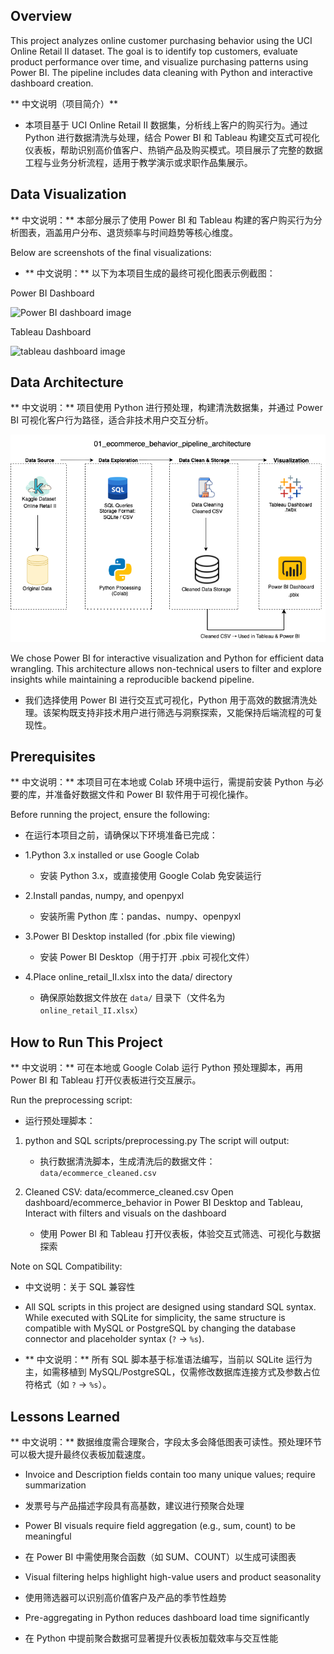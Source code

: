 ## Overview
This project analyzes online customer purchasing behavior using the UCI Online Retail II dataset. The goal is to identify top customers, evaluate product performance over time, and visualize purchasing patterns using Power BI. The pipeline includes data cleaning with Python and interactive dashboard creation.

** 中文说明（项目简介）**
- 本项目基于 UCI Online Retail II 数据集，分析线上客户的购买行为。通过 Python 进行数据清洗与处理，结合 Power BI 和 Tableau 构建交互式可视化仪表板，帮助识别高价值客户、热销产品及购买模式。项目展示了完整的数据工程与业务分析流程，适用于教学演示或求职作品集展示。

## Data Visualization
** 中文说明：** 本部分展示了使用 Power BI 和 Tableau 构建的客户购买行为分析图表，涵盖用户分布、退货频率与时间趋势等核心维度。

Below are screenshots of the final visualizations:  
- ** 中文说明：** 以下为本项目生成的最终可视化图表示例截图：

Power BI Dashboard

![Power BI dashboard image](ecommerce_customer_behavior.pbix.png)

Tableau Dashboard

![tableau dashboard image](ecommerce_behavior_dashboard.twbx.png)

## Data Architecture
** 中文说明：** 项目使用 Python 进行预处理，构建清洗数据集，并通过 Power BI 可视化客户行为路径，适合非技术用户交互分析。

![data architecture image](ecommerce_behavior_pipeline_architecture.png)

We chose Power BI for interactive visualization and Python for efficient data wrangling. This architecture allows non-technical users to filter and explore insights while maintaining a reproducible backend pipeline.
- 我们选择使用 Power BI 进行交互式可视化，Python 用于高效的数据清洗处理。该架构既支持非技术用户进行筛选与洞察探索，又能保持后端流程的可复现性。

## Prerequisites
** 中文说明：** 本项目可在本地或 Colab 环境中运行，需提前安装 Python 与必要的库，并准备好数据文件和 Power BI 软件用于可视化操作。

Before running the project, ensure the following:
- 在运行本项目之前，请确保以下环境准备已完成：

- 1.Python 3.x installed or use Google Colab
  * 安装 Python 3.x，或直接使用 Google Colab 免安装运行 
- 2.Install pandas, numpy, and openpyxl
  * 安装所需 Python 库：pandas、numpy、openpyxl  
- 3.Power BI Desktop installed (for .pbix file viewing)
  * 安装 Power BI Desktop（用于打开 .pbix 可视化文件） 
- 4.Place online_retail_II.xlsx into the data/ directory
  * 确保原始数据文件放在 `data/` 目录下（文件名为 `online_retail_II.xlsx`）

## How to Run This Project
** 中文说明：** 可在本地或 Google Colab 运行 Python 预处理脚本，再用 Power BI 和 Tableau 打开仪表板进行交互展示。

Run the preprocessing script:
- 运行预处理脚本：

1. python and SQL scripts/preprocessing.py
   The script will output:
   - 执行数据清洗脚本，生成清洗后的数据文件：`data/ecommerce_cleaned.csv`

3. Cleaned CSV: data/ecommerce_cleaned.csv
   Open dashboard/ecommerce_behavior in Power BI Desktop and Tableau, Interact with filters and visuals on the dashboard
   - 使用 Power BI 和 Tableau 打开仪表板，体验交互式筛选、可视化与数据探索
     
Note on SQL Compatibility:
- 中文说明：关于 SQL 兼容性

- All SQL scripts in this project are designed using standard SQL syntax. While executed with SQLite for simplicity, the same structure is compatible with MySQL or PostgreSQL by changing the database connector and placeholder syntax (`?` → `%s`).
 - ** 中文说明：** 所有 SQL 脚本基于标准语法编写，当前以 SQLite 运行为主，如需移植到 MySQL/PostgreSQL，仅需修改数据库连接方式及参数占位符格式（如 `?` → `%s`）。

## Lessons Learned
 ** 中文说明：** 数据维度需合理聚合，字段太多会降低图表可读性。预处理环节可以极大提升最终仪表板加载速度。

- Invoice and Description fields contain too many unique values; require summarization
 * 发票号与产品描述字段具有高基数，建议进行预聚合处理 
- Power BI visuals require field aggregation (e.g., sum, count) to be meaningful
 * 在 Power BI 中需使用聚合函数（如 SUM、COUNT）以生成可读图表 
- Visual filtering helps highlight high-value users and product seasonality
 * 使用筛选器可以识别高价值客户及产品的季节性趋势
- Pre-aggregating in Python reduces dashboard load time significantly
 * 在 Python 中提前聚合数据可显著提升仪表板加载效率与交互性能
